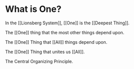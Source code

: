 # What is One? 
In the [[Lionsberg System]], [[One]] is the [[Deepest Thing]]. 

The [[One]] thing that the most other things depend upon. 

The [[One]] Thing that [[All]] things depend upon. 

The [[One]] Thing that unites us [[All]]. 

The Central Organizing Principle. 